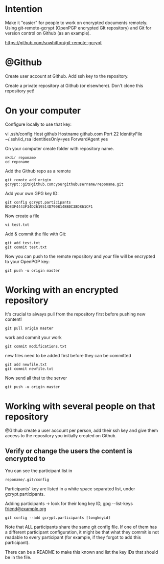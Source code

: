 Intention
=========

Make it "easier" for people to work on encrypted documents remotely.
Using git-remote-gcrypt (OpenPGP encrypted GIt repository) and Git for
version control on Github (as an example).

https://github.com/spwhitton/git-remote-gcrypt

@Github
=======

Create user account at Github.
Add ssh key to the repository.

Create a private repository at Github (or elsewhere).
Don't clone this repository yet!

On your computer
================

Configure locally to use that key:

vi .ssh/config
    Host github
    Hostname github.com
    Port 22
    IdentityFile ~/.ssh/id_rsa
    IdentitiesOnly=yes
    ForwardAgent yes

On your computer create folder with repository name.

    mkdir reponame
    cd reponame

Add the Github repo as a remote

    git remote add origin gcrypt::git@github.com:yourgithubusername/reponame.git

Add your own GPG key ID:

    git config gcrypt.participants EDE3F4443F34D2619514D790B14BB0C38D861CF1

Now create a file

    vi test.txt

Add & commit the file with Git:

    git add test.txt
    git commit test.txt

Now you can push to the remote repository and your file will be
encrypted to your OpenPGP key:

    git push -u origin master

Working with an encrypted repository
====================================

It's crucial to always pull from the repository first before pushing new
content!

    git pull origin master

work and commit your work

    git commit modifications.txt

new files need to be added first before they can be committed

    git add newfile.txt
    git commit newfile.txt

Now send all that to the server

    git push -u origin master

Working with several people on that repository
==============================================

@Github create a user account per person, add their ssh key and give
them access to the repository you initially created on Github.

Verify or change the users the content is encrypted to
------------------------------------------------------

You can see the participant list in

    reponame/.git/config

Participants' key are listed in a white space separated list, under
gcrypt.participants.

Adding participants
→ look for their long key ID, gpg --list-keys friend@example.org

    git config --add gcrypt.participants [longkeyid]

Note that ALL participants share the same git config file. If one of
them has a different participant configuration, it might be that what
they commit is not readable to every participant (for example, if they
forgot to add this participant).

There can be a README to make this known and list the key IDs that
should be in the file.
